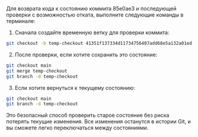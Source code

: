 Для возврата кода к состоянию коммита 85e0ae3 и последующей проверки с возможностью отката, выполните следующие команды в терминале:

1. Сначала создайте временную ветку для проверки коммита:
```bash
git checkout -b temp-checkout 41351f137334d11734756407add68e5a132a01ed
```

2. После проверки, если хотите сохранить это состояние:
```bash
git checkout main
git merge temp-checkout
git branch -d temp-checkout
```

3. Если хотите вернуться к текущему состоянию:
```bash
git checkout main
git branch -d temp-checkout
```

Это безопасный способ проверить старое состояние без риска потерять текущие изменения. Все изменения останутся в истории Git, и вы сможете легко переключаться между состояниями.

        